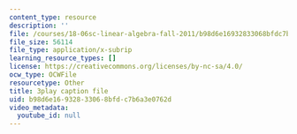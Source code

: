 ```yaml
---
content_type: resource
description: ''
file: /courses/18-06sc-linear-algebra-fall-2011/b98d6e16932833068bfdc7b6a3e0762d_nHlE7EgJFds.srt
file_size: 56114
file_type: application/x-subrip
learning_resource_types: []
license: https://creativecommons.org/licenses/by-nc-sa/4.0/
ocw_type: OCWFile
resourcetype: Other
title: 3play caption file
uid: b98d6e16-9328-3306-8bfd-c7b6a3e0762d
video_metadata:
  youtube_id: null
---
```

